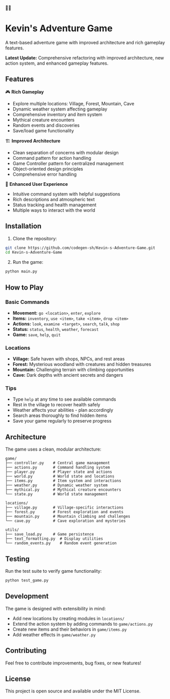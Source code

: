 🌈🌈
# Kevin's Adventure Game

A text-based adventure game with improved architecture and rich gameplay features.

**Latest Update:** Comprehensive refactoring with improved architecture, new action system, and enhanced gameplay features.

## Features

🎮 **Rich Gameplay**
- Explore multiple locations: Village, Forest, Mountain, Cave
- Dynamic weather system affecting gameplay
- Comprehensive inventory and item system
- Mythical creature encounters
- Random events and discoveries
- Save/load game functionality

🏗️ **Improved Architecture**
- Clean separation of concerns with modular design
- Command pattern for action handling
- Game Controller pattern for centralized management
- Object-oriented design principles
- Comprehensive error handling

🌟 **Enhanced User Experience**
- Intuitive command system with helpful suggestions
- Rich descriptions and atmospheric text
- Status tracking and health management
- Multiple ways to interact with the world

## Installation

1. Clone the repository:
```bash
git clone https://github.com/codegen-sh/Kevin-s-Adventure-Game.git
cd Kevin-s-Adventure-Game
```

2. Run the game:
```bash
python main.py
```

## How to Play

### Basic Commands
- **Movement:** `go <location>`, `enter`, `explore`
- **Items:** `inventory`, `use <item>`, `take <item>`, `drop <item>`
- **Actions:** `look`, `examine <target>`, `search`, `talk`, `shop`
- **Status:** `status`, `health`, `weather`, `forecast`
- **Game:** `save`, `help`, `quit`

### Locations
- **Village:** Safe haven with shops, NPCs, and rest areas
- **Forest:** Mysterious woodland with creatures and hidden treasures
- **Mountain:** Challenging terrain with climbing opportunities
- **Cave:** Dark depths with ancient secrets and dangers

### Tips
- Type `help` at any time to see available commands
- Rest in the village to recover health safely
- Weather affects your abilities - plan accordingly
- Search areas thoroughly to find hidden items
- Save your game regularly to preserve progress

## Architecture

The game uses a clean, modular architecture:

```
game/
├── controller.py    # Central game management
├── actions.py       # Command handling system
├── player.py        # Player state and actions
├── world.py         # World state and locations
├── items.py         # Item system and interactions
├── weather.py       # Dynamic weather system
├── mythical.py      # Mythical creature encounters
└── state.py         # World state management

locations/
├── village.py       # Village-specific interactions
├── forest.py        # Forest exploration and events
├── mountain.py      # Mountain climbing and challenges
└── cave.py          # Cave exploration and mysteries

utils/
├── save_load.py     # Game persistence
├── text_formatting.py  # Display utilities
└── random_events.py    # Random event generation
```

## Testing

Run the test suite to verify game functionality:

```bash
python test_game.py
```

## Development

The game is designed with extensibility in mind:
- Add new locations by creating modules in `locations/`
- Extend the action system by adding commands to `game/actions.py`
- Create new items and their behaviors in `game/items.py`
- Add weather effects in `game/weather.py`

## Contributing

Feel free to contribute improvements, bug fixes, or new features!

## License

This project is open source and available under the MIT License.

